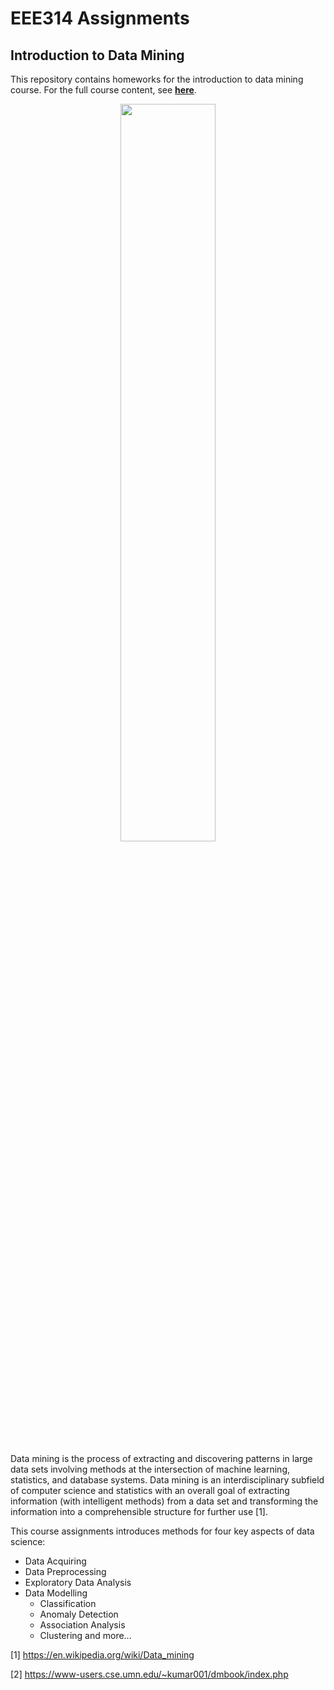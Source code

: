 # EEE314 Assignments
## Introduction to Data Mining

This repository contains homeworks for the introduction to data mining course. For the full course content, see <a href="https://www-users.cse.umn.edu/~kumar001/dmbook/index.php"><b>here</b></a>.

<div align="center">
  <img src="https://upload.wikimedia.org/wikipedia/commons/thumb/f/fe/Kernel_Machine.svg/1920px-Kernel_Machine.svg.png" width="55%"></a>
</div>

Data mining is the process of extracting and discovering patterns in large data sets involving methods at the intersection of machine learning, statistics, and database systems. Data mining is an interdisciplinary subfield of computer science and statistics with an overall goal of extracting information (with intelligent methods) from a data set and transforming the information into a comprehensible structure for further use [1]. 

This course assignments introduces methods for four key aspects of data science:

* Data Acquiring
* Data Preprocessing
* Exploratory Data Analysis
* Data Modelling
  * Classification
  * Anomaly Detection
  * Association Analysis
  * Clustering and more...


[1] https://en.wikipedia.org/wiki/Data_mining

[2] https://www-users.cse.umn.edu/~kumar001/dmbook/index.php


